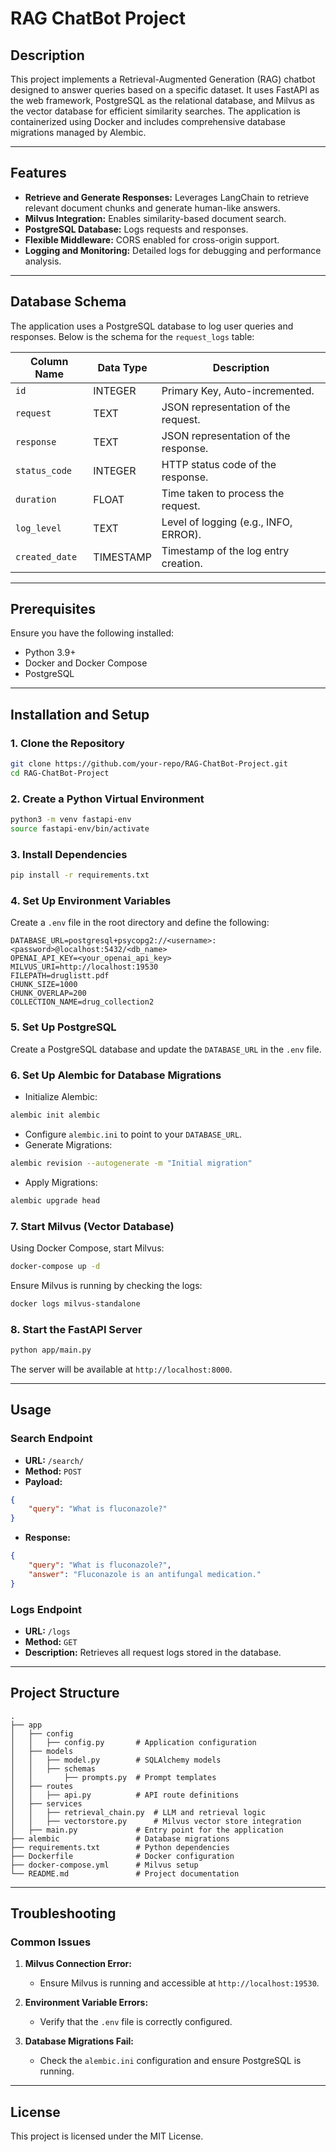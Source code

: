 # RAG ChatBot Project

## Description

This project implements a Retrieval-Augmented Generation (RAG) chatbot designed to answer queries based on a specific dataset. It uses FastAPI as the web framework, PostgreSQL as the relational database, and Milvus as the vector database for efficient similarity searches. The application is containerized using Docker and includes comprehensive database migrations managed by Alembic.

---

## Features

- **Retrieve and Generate Responses:** Leverages LangChain to retrieve relevant document chunks and generate human-like answers.
- **Milvus Integration:** Enables similarity-based document search.
- **PostgreSQL Database:** Logs requests and responses.
- **Flexible Middleware:** CORS enabled for cross-origin support.
- **Logging and Monitoring:** Detailed logs for debugging and performance analysis.

---

## Database Schema

The application uses a PostgreSQL database to log user queries and responses. Below is the schema for the `request_logs` table:

| Column Name   | Data Type | Description                            |
|---------------|-----------|----------------------------------------|
| `id`          | INTEGER   | Primary Key, Auto-incremented.         |
| `request`     | TEXT      | JSON representation of the request.    |
| `response`    | TEXT      | JSON representation of the response.   |
| `status_code` | INTEGER   | HTTP status code of the response.      |
| `duration`    | FLOAT     | Time taken to process the request.     |
| `log_level`   | TEXT      | Level of logging (e.g., INFO, ERROR).  |
| `created_date`| TIMESTAMP | Timestamp of the log entry creation.   |

---

## Prerequisites

Ensure you have the following installed:

- Python 3.9+
- Docker and Docker Compose
- PostgreSQL

---

## Installation and Setup

### 1. Clone the Repository
```bash
git clone https://github.com/your-repo/RAG-ChatBot-Project.git
cd RAG-ChatBot-Project
```

### 2. Create a Python Virtual Environment
```bash
python3 -m venv fastapi-env
source fastapi-env/bin/activate
```

### 3. Install Dependencies
```bash
pip install -r requirements.txt
```

### 4. Set Up Environment Variables
Create a `.env` file in the root directory and define the following:
```env
DATABASE_URL=postgresql+psycopg2://<username>:<password>@localhost:5432/<db_name>
OPENAI_API_KEY=<your_openai_api_key>
MILVUS_URI=http://localhost:19530
FILEPATH=druglistt.pdf
CHUNK_SIZE=1000
CHUNK_OVERLAP=200
COLLECTION_NAME=drug_collection2
```

### 5. Set Up PostgreSQL
Create a PostgreSQL database and update the `DATABASE_URL` in the `.env` file.

### 6. Set Up Alembic for Database Migrations

- Initialize Alembic:
```bash
alembic init alembic
```
- Configure `alembic.ini` to point to your `DATABASE_URL`.
- Generate Migrations:
```bash
alembic revision --autogenerate -m "Initial migration"
```
- Apply Migrations:
```bash
alembic upgrade head
```

### 7. Start Milvus (Vector Database)
Using Docker Compose, start Milvus:
```bash
docker-compose up -d
```
Ensure Milvus is running by checking the logs:
```bash
docker logs milvus-standalone
```

### 8. Start the FastAPI Server
```bash
python app/main.py
```
The server will be available at `http://localhost:8000`.

---

## Usage

### Search Endpoint
- **URL:** `/search/`
- **Method:** `POST`
- **Payload:**
```json
{
    "query": "What is fluconazole?"
}
```
- **Response:**
```json
{
    "query": "What is fluconazole?",
    "answer": "Fluconazole is an antifungal medication."
}
```

### Logs Endpoint
- **URL:** `/logs`
- **Method:** `GET`
- **Description:** Retrieves all request logs stored in the database.

---

## Project Structure

```
.
├── app
│   ├── config
│   │   ├── config.py       # Application configuration
│   ├── models
│   │   ├── model.py        # SQLAlchemy models
│   │   ├── schemas
│   │       ├── prompts.py  # Prompt templates
│   ├── routes
│   │   ├── api.py          # API route definitions
│   ├── services
│   │   ├── retrieval_chain.py  # LLM and retrieval logic
│   │   ├── vectorstore.py      # Milvus vector store integration
│   ├── main.py             # Entry point for the application
├── alembic                 # Database migrations
├── requirements.txt        # Python dependencies
├── Dockerfile              # Docker configuration
├── docker-compose.yml      # Milvus setup
└── README.md               # Project documentation
```

---

## Troubleshooting

### Common Issues

1. **Milvus Connection Error:**
   - Ensure Milvus is running and accessible at `http://localhost:19530`.

2. **Environment Variable Errors:**
   - Verify that the `.env` file is correctly configured.

3. **Database Migrations Fail:**
   - Check the `alembic.ini` configuration and ensure PostgreSQL is running.

---

## License
This project is licensed under the MIT License.
